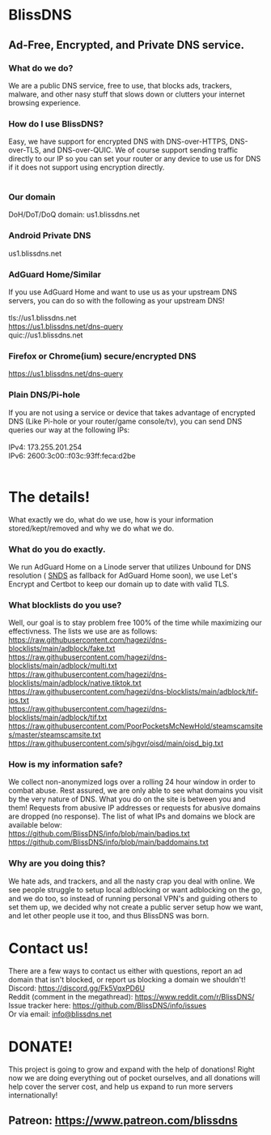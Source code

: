 # BlissDNS <br>
## Ad-Free, Encrypted, and Private DNS service. <br>
### What do we do? <br>
We are a public DNS service, free to use, that blocks ads, trackers, malware, and other nasy stuff that slows down or clutters your internet browsing experience. <br>
### How do I use BlissDNS? <br>
Easy, we have support for encrypted DNS with DNS-over-HTTPS, DNS-over-TLS, and DNS-over-QUIC. We of course support sending traffic directly to our IP so you can set your router or any device to use us for DNS if it does not support using encryption directly. <br><br>
### Our domain
DoH/DoT/DoQ domain: us1.blissdns.net <br>
### Android Private DNS
us1.blissdns.net
### AdGuard Home/Similar
If you use AdGuard Home and want to use us as your upstream DNS servers, you can do so with the following as your upstream DNS! <br><br>
tls://us1.blissdns.net <br>
https://us1.blissdns.net/dns-query <br>
quic://us1.blissdns.net <br>
### Firefox or Chrome(ium) secure/encrypted DNS
https://us1.blissdns.net/dns-query
### Plain DNS/Pi-hole
If you are not using a service or device that takes advantage of encrypted DNS (Like Pi-hole or your router/game console/tv), you can send DNS queries our way at the following IPs: <br><br>
IPv4: 173.255.201.254 <br>
IPv6: 2600:3c00::f03c:93ff:feca:d2be <br>
<br>
# The details!
What exactly we do, what do we use, how is your information stored/kept/removed and why we do what we do.
### What do you do exactly.
We run AdGuard Home on a Linode server that utilizes Unbound for DNS resolution ( [SNDS](https://github.com/semihalev/sdns) as fallback for AdGuard Home soon), we use Let's Encrypt and Certbot to keep our domain up to date with valid TLS. <br>
### What blocklists do you use?
Well, our goal is to stay problem free 100% of the time while maximizing our effectivness. The lists we use are as follows: <br>
https://raw.githubusercontent.com/hagezi/dns-blocklists/main/adblock/fake.txt <br>
https://raw.githubusercontent.com/hagezi/dns-blocklists/main/adblock/multi.txt <br>
https://raw.githubusercontent.com/hagezi/dns-blocklists/main/adblock/native.tiktok.txt <br>
https://raw.githubusercontent.com/hagezi/dns-blocklists/main/adblock/tif-ips.txt <br>
https://raw.githubusercontent.com/hagezi/dns-blocklists/main/adblock/tif.txt <br>
https://raw.githubusercontent.com/PoorPocketsMcNewHold/steamscamsites/master/steamscamsite.txt <br>
https://raw.githubusercontent.com/sjhgvr/oisd/main/oisd_big.txt <br>
### How is my information safe?
We collect non-anonymized logs over a rolling 24 hour window in order to combat abuse. Rest assured, we are only able to see what domains you visit by the very nature of DNS. What you do on the site is between you and them! Requests from abusive IP addresses or requests for abusive domains are dropped (no response). The list of what IPs and domains we block are available below: <br>
https://github.com/BlissDNS/info/blob/main/badips.txt <br>
https://github.com/BlissDNS/info/blob/main/baddomains.txt
### Why are you doing this?
We hate ads, and trackers, and all the nasty crap you deal with online. We see people struggle to setup local adblocking or want adblocking on the go, and we do too, so instead of running personal VPN's and guiding others to set them up, we decided why not create a public server setup how we want, and let other people use it too, and thus BlissDNS was born.
# Contact us!
There are a few ways to contact us either with questions, report an ad domain that isn't blocked, or report us blocking a domain we shouldn't! <br>
Discord: https://discord.gg/Fk5VqxPD6U <br>
Reddit (comment in the megathread): https://www.reddit.com/r/BlissDNS/ <br>
Issue tracker here: https://github.com/BlissDNS/info/issues <br>
Or via email: info@blissdns.net
# DONATE!
This project is going to grow and expand with the help of donations! Right now we are doing everything out of pocket ourselves, and all donations will help cover the server cost, and help us expand to run more servers internationally!
## Patreon: https://www.patreon.com/blissdns
